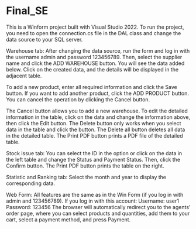 # Final_SE
This is a Winform project built with Visual Studio 2022. To run the project, you need to open the connection.cs file in the DAL class and change the data source to your SQL server.

Warehouse tab:
After changing the data source, run the form and log in with the username admin and password 123456789. Then, select the supplier name and click the ADD WAREHOUSE button. You will see the data added below. Click on the created data, and the details will be displayed in the adjacent table.

To add a new product, enter all required information and click the Save button. If you want to add another product, click the ADD PRODUCT button. You can cancel the operation by clicking the Cancel button.

The Cancel button allows you to add a new warehouse. To edit the detailed information in the table, click on the data and change the information above, then click the Edit button. The Delete button only works when you select data in the table and click the button. The Delete all button deletes all data in the detailed table. The Print PDF button prints a PDF file of the detailed table.

Stock issue tab:
You can select the ID in the option or click on the data in the left table and change the Status and Payment Status. Then, click the Confirm button. The Print PDF button prints the table on the right.

Statistic and Ranking tab:
Select the month and year to display the corresponding data.

Web Form:
All features are the same as in the Win Form (if you log in with admin and 123456789). If you log in with this account:
Username: user1
Password: 123456
The browser will automatically redirect you to the agents' order page, where you can select products and quantities, add them to your cart, select a payment method, and press Payment.
